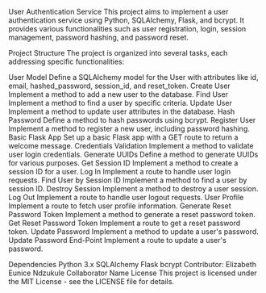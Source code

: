 User Authentication Service
This project aims to implement a user authentication service using Python, SQLAlchemy, Flask, and bcrypt. It provides various functionalities such as user registration, login, session management, password hashing, and password reset.

Project Structure
The project is organized into several tasks, each addressing specific functionalities:

User Model
Define a SQLAlchemy model for the User with attributes like id, email, hashed_password, session_id, and reset_token.
Create User
Implement a method to add a new user to the database.
Find User
Implement a method to find a user by specific criteria.
Update User
Implement a method to update user attributes in the database.
Hash Password
Define a method to hash passwords using bcrypt.
Register User
Implement a method to register a new user, including password hashing.
Basic Flask App
Set up a basic Flask app with a GET route to return a welcome message.
Credentials Validation
Implement a method to validate user login credentials.
Generate UUIDs
Define a method to generate UUIDs for various purposes.
Get Session ID
Implement a method to create a session ID for a user.
Log In
Implement a route to handle user login requests.
Find User by Session ID
Implement a method to find a user by session ID.
Destroy Session
Implement a method to destroy a user session.
Log Out
Implement a route to handle user logout requests.
User Profile
Implement a route to fetch user profile information.
Generate Reset Password Token
Implement a method to generate a reset password token.
Get Reset Password Token
Implement a route to get a reset password token.
Update Password
Implement a method to update a user's password.
Update Password End-Point
Implement a route to update a user's password.

Dependencies
Python 3.x
SQLAlchemy
Flask
bcrypt
Contributor: Elizabeth Eunice Ndzukule
Collaborator Name
License
This project is licensed under the MIT License - see the LICENSE file for details.
